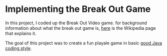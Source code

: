 Implementing the Break Out Game 
==========================

In this project, I coded up the Break Out Video game. for background information about what the break out game is, [here](https://en.wikipedia.org/wiki/Breakout_(video_game)) is the Wikipedia page that explains it. 

The goal of this project was to create a fun playale game in basic [good Java coding style](https://docs.google.com/document/d/1f8MYlvmXKbWY1Qul14MpXvaqOoBLaQG0KlHo7IWZX8g/edit?usp=sharing). 

